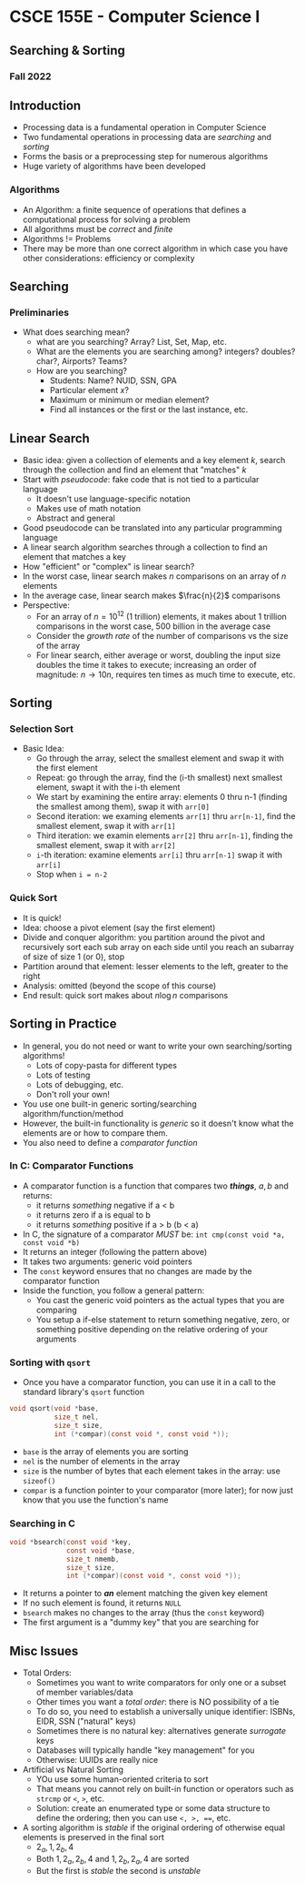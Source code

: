
# CSCE 155E - Computer Science I
## Searching & Sorting
### Fall 2022

## Introduction

* Processing data is a fundamental operation in Computer Science
* Two fundamental operations in processing data are *searching* and *sorting*
* Forms the basis or a preprocessing step for numerous algorithms
* Huge variety of algorithms have been developed

### Algorithms

* An Algorithm: a finite sequence of operations that defines a computational process for solving a problem
* All algorithms must be *correct* and *finite*
* Algorithms != Problems
* There may be more than one correct algorithm in which case you have other considerations: efficiency or complexity

## Searching

### Preliminaries

* What does searching mean?
  * what are you searching?  Array?  List, Set, Map, etc.
  * What are the elements you are searching among? integers? doubles? char?, Airports?  Teams?
  * How are you searching?
    * Students: Name?  NUID, SSN, GPA
    * Particular element $x$?
    * Maximum or minimum or median element?
    * Find all instances or the first or the last instance, etc.

## Linear Search

* Basic idea: given a collection of elements and a key element $k$, search through the collection and find an element that "matches" $k$
* Start with *pseudocode*: fake code that is not tied to a particular language
  * It doesn't use language-specific notation
  * Makes use of math notation
  * Abstract and general
* Good pseudocode can be translated into any particular programming language
* A linear search algorithm searches through a collection to find an element that matches a key
* How "efficient" or "complex" is linear search?
* In the worst case, linear search makes $n$ comparisons on an array of $n$ elements
* In the average case, linear search makes $\frac{n}{2}$ comparisons
* Perspective:
  * For an array of $n = 10^{12}$ (1 trillion) elements, it makes about 1 trillion comparisons in the worst case, 500 billion in the average case
  * Consider the *growth rate* of the number of comparisons vs the size of the array
  * For linear search, either average or worst, doubling the input size doubles the time it takes to execute; increasing an order of magnitude: $n \rightarrow 10n$, requires ten times as much time to execute, etc.

## Sorting

### Selection Sort

* Basic Idea:
  * Go through the array, select the smallest element and swap it with the first element
  * Repeat: go through the array, find the (i-th smallest) next smallest element, swapt it with the i-th element
  * We start by examining the entire array: elements 0 thru n-1 (finding the smallest among them), swap it with `arr[0]`
  * Second iteration: we examing elements `arr[1]` thru `arr[n-1]`, find the smallest element, swap it with `arr[1]`
  * Third iteration: we examin elements `arr[2]` thru `arr[n-1]`, finding the smallest element, swap it with `arr[2]`
  * `i`-th iteration: examine elements `arr[i]` thru `arr[n-1]` swap it with `arr[i]`
  * Stop when `i = n-2`

### Quick Sort

* It is quick!
* Idea: choose a pivot element (say the first element)
* Divide and conquer algorithm: you partition around the pivot and recursively sort each sub array on each side until you reach an subarray of size of size 1 (or 0), stop
* Partition around that element: lesser elements to the left, greater to the right
* Analysis: omitted (beyond the scope of this course)
* End result: quick sort makes about $n\log{n}$ comparisons

## Sorting in Practice

* In general, you do not need or want to write your own searching/sorting algorithms!
  * Lots of copy-pasta for different types
  * Lots of testing
  * Lots of debugging, etc.
  * Don't roll your own!
* You use one built-in generic sorting/searching algorithm/function/method
* However, the built-in functionality is *generic* so it doesn't know what the elements are or how to compare them.
* You also need to define a *comparator function*

### In C: Comparator Functions

* A comparator function is a function that compares two ***things***, $a, b$ and returns:
  * it returns *something* negative if a < b
  * it returns zero if a is equal to b
  * it returns *something* positive if a > b (b < a)
* In C, the signature of a comparator *MUST* be:
  `int cmp(const void *a, const void *b)`
* It returns an integer (following the pattern above)
* It takes two arguments: generic void pointers
* The `const` keyword ensures that no changes are made by the comparator function
* Inside the function, you follow a general pattern:
  * You cast the generic void pointers as the actual types that you are comparing
  * You setup a if-else statement to return something negative, zero, or something positive depending on the relative ordering of your arguments

### Sorting with `qsort`

* Once you have a comparator function, you can use it in a call to the standard library's `qsort` function
```c
void qsort(void *base,
           size_t nel,
           size_t size,
           int (*compar)(const void *, const void *));
```

* `base` is the array of elements you are sorting
* `nel` is the number of elements in the array
* `size` is the number of bytes that each element takes in the array: use `sizeof()`
* `compar` is a function pointer to your comparator (more later); for now just know that you use the function's name

### Searching in C

```c
void *bsearch(const void *key,
              const void *base,
              size_t nmemb,
              size_t size,
              int (*compar)(const void *, const void *));
```

* It returns a pointer to ***an*** element matching the given key element
* If no such element is found, it returns `NULL`
* `bsearch` makes no changes to the array (thus the `const` keyword)
* The first argument is a "dummy key" that you are searching for

## Misc Issues

* Total Orders:
  * Sometimes you want to write comparators for only one or a subset of member variables/data
  * Other times you want a *total order*: there is NO possibility of a tie
  * To do so, you need to establish a universally unique identifier: ISBNs, EIDR, SSN ("natural" keys)
  * Sometimes there is no natural key: alternatives generate *surrogate* keys
  * Databases will typically handle "key management" for you
  * Otherwise: UUIDs are really nice
* Artificial vs Natural Sorting
  * YOu use some human-oriented criteria to sort
  * That means you cannot rely on built-in function or operators such as `strcmp` or `<`, `>`, etc.
  * Solution: create an enumerated type or some data structure to define the ordering; then you can use `<, >, ==`, etc.
* A sorting algorithm is *stable* if the original ordering of otherwise equal elements is preserved in the final sort
  * $2_a, 1, 2_b, 4$
  * Both $1, 2_a, 2_b, 4$ and $1, 2_b, 2_a, 4$ are sorted
  * But the first is *stable* the second is *unstable*



```text






```
